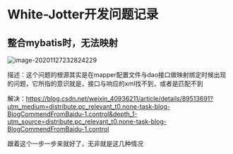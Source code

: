 # White-Jotter开发问题记录

## 整合mybatis时，无法映射

![image-20201127232824229](C:\Users\li\AppData\Roaming\Typora\typora-user-images\image-20201127232824229.png)

描述：这个问题的根源其实是在mapper配置文件与dao接口做映射绑定时候出现的问题，它所指的意识就是，接口与响应的xml找不到，或者是匹配不到

解决：https://blog.csdn.net/weixin_40936211/article/details/89513691?utm_medium=distribute.pc_relevant_t0.none-task-blog-BlogCommendFromBaidu-1.control&depth_1-utm_source=distribute.pc_relevant_t0.none-task-blog-BlogCommendFromBaidu-1.control 

跟着这个一步一步来就好了，无非就是这几种情况